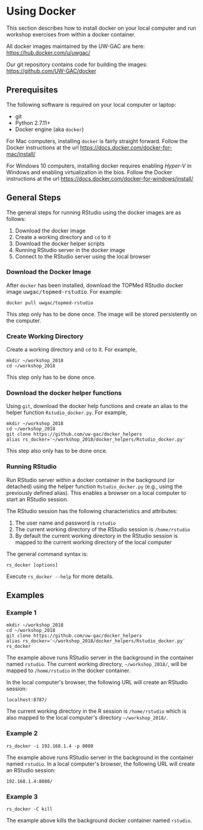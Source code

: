 # Using Docker

This section describes how to install docker on your local computer and run workshop exercises from within a docker container.

All docker images maintained by the UW-GAC are here: https://hub.docker.com/u/uwgac/

Our git repository contains code for building the images: https://github.com/UW-GAC/docker

## Prerequisites ##
The following software is required on your local computer or laptop:

- git
- Python 2.7.11+
- Docker engine (aka `docker`)  

For Mac computers, installing `docker` is fairly straight forward.  Follow the Docker instructions at the url https://docs.docker.com/docker-for-mac/install/

For Windows 10 computers, installing docker requires enabling <i>Hyper-V</i> in Windows and enabling virtualization in the bios. Follow the Docker instructions at the url https://docs.docker.com/docker-for-windows/install/

## General Steps ##
The general steps for running RStudio using the docker images are as follows:

1. Download the docker image
2. Create a working directory and `cd` to it
3. Download the docker helper scripts
4. Running RStudio server in the docker image
5. Connect to the RStudio server using the local browser


### Download the Docker Image ###
After `docker` has been installed, download the TOPMed RStudio docker image <kbd>uwgac/topmed-rstudio</kbd>.  For example:
```
docker pull uwgac/topmed-rstudio
```
This step only has to be done once.  The image will be stored persistently on the computer.

### Create Working Directory ###
Create a working directory and `cd` to it.  For example,
```
mkdir ~/workshop_2018
cd ~/workshop_2018
```
This step only has to be done once.

### Download the docker helper functions ###
Using `git`,  download the docker help functions and create an alias to the helper function `Rstudio_docker.py`.  For example,
```
mkdir ~/workshop_2018
cd ~/workshop_2018
git clone https://github.com/uw-gac/docker_helpers
alias rs_docker='~/workshop_2018/docker_helpers/Rstudio_docker.py'
```

This step also only has to be done once.

### Running RStudio ###
Run RStudio server within a docker container in the background (or detached) using the helper function `Rstudio_docker.py` (e.g., using the previously defined alias).  This enables a browser on a local computer to start an RStudio session.

The RStudio session has the following characteristics and attributes:
1. The user name and password is `rstudio`
2. The current working directory of the RStudio session is `/home/rstudio`
3. By default the current working directory in the RStudio session is mapped to the current working directory of the local computer

The general command syntax is:
```
rs_docker [options]
```
Execute `rs_docker --help` for more details.

## Examples

### Example 1
```
mkdir ~/workshop_2018
cd ~/workshop_2018
git clone https://github.com/uw-gac/docker_helpers
alias rs_docker='~/workshop_2018/docker_helpers/Rstudio_docker.py'
rs_docker
```
The example above runs RStudio server in the background in the container named `rstudio`. The current working directory, `~/workshop_2018/`, will be mapped to `/home/rstudio` in the docker container.

In the local computer's browser, the following URL will create an RStudio session:
```
localhost:8787/
```
The current working directory in the R session is `/home/rstudio` which is also mapped to the local computer's directory `~/workshop_2018/`.

### Example 2
```
rs_docker -i 192.168.1.4 -p 8080
```
The example above runs RStudio server in the background in the container named `rstudio`.  In a local computer's browser, the following URL will create an RStudio session:
```
192.168.1.4:8080/
```

### Example 3
```
rs_docker -C kill
```
The example above kills the background docker container named `rstudio`.
